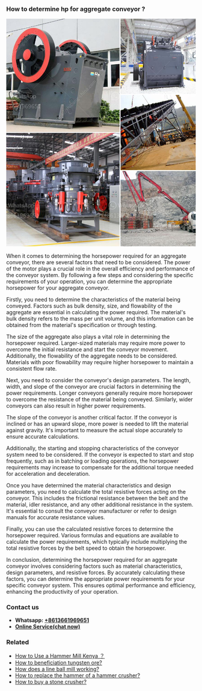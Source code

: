 <h3>How to determine hp for aggregate conveyor ?</h3><img src='1701745218.jpg' alt=''><p>When it comes to determining the horsepower required for an aggregate conveyor, there are several factors that need to be considered. The power of the motor plays a crucial role in the overall efficiency and performance of the conveyor system. By following a few steps and considering the specific requirements of your operation, you can determine the appropriate horsepower for your aggregate conveyor.</p><p>Firstly, you need to determine the characteristics of the material being conveyed. Factors such as bulk density, size, and flowability of the aggregate are essential in calculating the power required. The material's bulk density refers to the mass per unit volume, and this information can be obtained from the material's specification or through testing.</p><p>The size of the aggregate also plays a vital role in determining the horsepower required. Larger-sized materials may require more power to overcome the initial resistance and start the conveyor movement. Additionally, the flowability of the aggregate needs to be considered. Materials with poor flowability may require higher horsepower to maintain a consistent flow rate.</p><p>Next, you need to consider the conveyor's design parameters. The length, width, and slope of the conveyor are crucial factors in determining the power requirements. Longer conveyors generally require more horsepower to overcome the resistance of the material being conveyed. Similarly, wider conveyors can also result in higher power requirements.</p><p>The slope of the conveyor is another critical factor. If the conveyor is inclined or has an upward slope, more power is needed to lift the material against gravity. It's important to measure the actual slope accurately to ensure accurate calculations.</p><p>Additionally, the starting and stopping characteristics of the conveyor system need to be considered. If the conveyor is expected to start and stop frequently, such as in batching or loading operations, the horsepower requirements may increase to compensate for the additional torque needed for acceleration and deceleration.</p><p>Once you have determined the material characteristics and design parameters, you need to calculate the total resistive forces acting on the conveyor. This includes the frictional resistance between the belt and the material, idler resistance, and any other additional resistance in the system. It's essential to consult the conveyor manufacturer or refer to design manuals for accurate resistance values.</p><p>Finally, you can use the calculated resistive forces to determine the horsepower required. Various formulas and equations are available to calculate the power requirements, which typically include multiplying the total resistive forces by the belt speed to obtain the horsepower.</p><p>In conclusion, determining the horsepower required for an aggregate conveyor involves considering factors such as material characteristics, design parameters, and resistive forces. By accurately calculating these factors, you can determine the appropriate power requirements for your specific conveyor system. This ensures optimal performance and efficiency, enhancing the productivity of your operation.</p><h3>Contact us</h3><ul><li><strong>Whatsapp:&nbsp;<a href="https://wa.me/8613661969651">+8613661969651</a></strong></li><li><a href="https://swt.shibang-china.com/?git&amp;zhl&amp;How to determine hp for aggregate conveyor "><strong>Online Service(chat now)</strong></a></li></ul><h3>Related</h3><ul><li><a href='How to Use a Hammer Mill Kenya ？.md'>How to Use a Hammer Mill Kenya ？</a></li><li><a href='How to beneficiation tungsten ore.md'>How to beneficiation tungsten ore?</a></li><li><a href='How does a line ball mill working.md'>How does a line ball mill working?</a></li><li><a href='How to replace the hammer of a hammer crusher.md'>How to replace the hammer of a hammer crusher?</a></li><li><a href='How to buy a stone crusher.md'>How to buy a stone crusher?</a></li></ul>